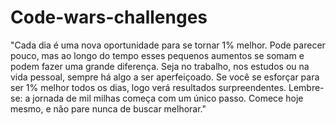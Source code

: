# Code-wars-challenges

"Cada dia é uma nova oportunidade para se tornar 1% melhor. Pode parecer pouco, mas ao longo do tempo esses pequenos aumentos se somam e podem fazer uma grande diferença. Seja no trabalho, nos estudos ou na vida pessoal, sempre há algo a ser aperfeiçoado. Se você se esforçar para ser 1% melhor todos os dias, logo verá resultados surpreendentes. Lembre-se: a jornada de mil milhas começa com um único passo. Comece hoje mesmo, e não pare nunca de buscar melhorar."
